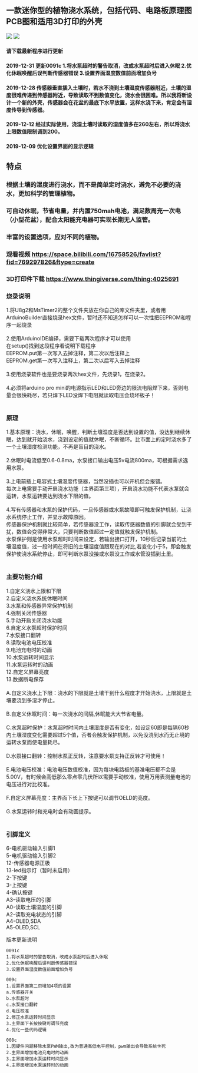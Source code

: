 ## 一款迷你型的植物浇水系统，包括代码、电路板原理图PCB图和适用3D打印的外壳
![](https://github.com/jie326513988/Arduino-Water-the-plants/blob/master/1.jpg)
![](https://github.com/jie326513988/Arduino-Water-the-plants/blob/master/4.jpg)
#### 请下载最新程序进行更新
#### 2019-12-31 更新0091c 1.将水泵超时的警告取消，改成水泵超时后进入休眠 2.优化休眠唤醒后误判断传感器错误 3.设置界面湿度数值前面增加负号
#### 2019-12-28 传感器垂直插入土壤时，若水不浇到土壤湿度传感器附近，土壤的湿度很难传递到传感器附近，导致读取不到数值变化，浇水会很困难。所以我将新设计一个新的外壳，传感器会在花盆的最底下水平放置，这样水浇下来，肯定会有湿度传导到传感器。
#### 2019-12-12 经过实际使用，浇湿土壤时读取的湿度值多在260左右，所以将浇水上限数值限制调到200。
#### 2019-12-09 优化设置界面的显示逻辑
## 特点<br>
### 根据土壤的湿度进行浇水，而不是简单定时浇水，避免不必要的浇水，更加科学的管理植物。
### 可自动休眠，节省电量，并内置750mah电池，满足数周充一次电（小型花盆），配合太阳能充电器可实现长期无人监管。
### 丰富的设置选项，应对不同的植物。
### 观看视频 https://space.bilibili.com/16758526/favlist?fid=769297826&ftype=create
### 3D打印件下载 https://www.thingiverse.com/thing:4025691
### 烧录说明<br>
1.将U8g2和MsTimer2的整个文件夹放在你自己的库文件夹里，或者用ArduinoBuilder直接烧录hex文件，暂时还不知道怎样可以一次性把EEPROM和程序一起烧录<br><br>
2.使用ArduinoIDE编译，需要下载两次程序才可以使用<br>
在setup()找到这段程序看说明下载程序<br>
EEPROM.put第一次写入去掉注释，第二次以后注释上<br>
EEPROM.get第一次写入注释上，第二次以后写入去掉注释<br><br>
3.使用烧录软件也是要烧录两次hex文件，先烧录1，在烧录2。<br><br>
4.必须将arduino pro mini的电源指示LED和LED旁边的限流电阻焊下来，否则电量会很快耗尽，若只焊下LED没焊下电阻就读取电压会烧坏板子！<br><br>


### 原理<br>
1.基本原理：浇水，休眠，唤醒，判断土壤湿度是否达到设置的值，没达到继续休眠，达到就开始浇水，浇到设定的值就休眠，不断循环。比市面上的定时浇水多了一个土壤湿度检测功能，不再是盲目的浇水。<br><br>
2.休眠时电流低至0.6-0.8ma，水泵接口输出电压5v电流800ma，可根据需求选用水泵。<br><br>
3.上电前插上电容式土壤湿度传感器，当然没插也可以开机但会报错。<br>
每次上电需要手动开启浇水功能（主界面第三项），开启浇水功能不代表水泵就会运转，水泵运转要达到浇水下限的值。<br><br>
4.写有传感器和水泵的保护代码，一旦传感器或水泵故障即可触发保护机制，让浇水系统停止工作，并显示故障原因。<br>
传感器保护机制就比较简单，若传感器没工作，读取传感器数值的引脚就会受到干扰，数值会变得非常大，只要判断数值超过一定值就触发保护机制。<br>
水泵保护则是使用水泵超时时间来设定，若输出接口打开，10秒后记录当前的土壤湿度值，过一段时间在将旧的土壤湿度值跟现在的对比,若变化小于5，即会触发保护使浇水系统停止，即可判断水泵没接或水泵没工作或水管没插到土里。<br><br>

### 主要功能介绍<br>
1.自定义浇水上限和下限<br>
2.自定义浇水系统休眠时间<br>
3.水泵和传感器异常保护机制<br>
4.强制关闭传感器<br>
5.手动开启关闭浇水功能<br>
6.自定义水泵超时保护时间<br>
7.水泵接口翻转<br>
8.读取电池电压校准<br>
9.电池充电时的动画<br>
10.水泵运转时间显示<br>
11.水泵运转时的动画<br>
12.自定义屏幕亮度<br>
13.数据断电保存 <br><br>
A.自定义浇水上下限：浇水的下限就是土壤干到什么程度才开始浇水，上限就是土壤要浇到多湿才停止。<br><br>
B.自定义休眠时间：每一次浇水的间隔,休眠能大大节省电量。<br><br>
C.水泵超时保护：水泵超时时间内土壤湿度是否有变化，如设定60即是每隔60秒内土壤湿度变化需要超过5个值，否者会触发保护机制，以免没浇到水而无止境的运转水泵而使电量耗尽。<br><br>
D.水泵接口翻转：控制水泵正反转，注意要水泵支持正反转才可使用！<br><br>
E.电池电压校准：电池电压数值校准，因为每块电路板的基准电压都不会是5.00V，有时候会高低那么零点零几伏所以需要手动校准，使用万用表测量电池的电压进行对比校准。<br><br>
F.自定义屏幕亮度：主界面下长上下按键可以调节OELD的亮度。<br><br>
G.水泵运转时和充电时会有动画提示。<br><br>

### 引脚定义<br>
6-电机驱动输入引脚1<br>
5-电机驱动输入引脚2<br>
12-传感器电源正极<br>
13-led指示灯（暂时未启用）<br>
2-下按键<br>
3-上按键<br>
4-确认按键<br>
A3-读取电压的引脚<br>
A0-读取土壤湿度的引脚<br>
A2-读取充电状态的引脚<br>
A4-OLED,SDA<br>
A5-OLED,SCL<br>

版本更新说明

    0091c
    1.将水泵超时的警告取消，改成水泵超时后进入休眠 
    2.优化休眠唤醒后误判断传感器错误
    3.设置界面湿度数值前面增加负号
    
    009c
    1.设置界面第二页增加4项的设置
    a.传感器开关
    b.水泵超时
    c.水泵接口翻转
    d.电压校准
    2.修正水泵运转时间显示
    3.主界面下长按按键可调节亮度
    4.优化一些代码逻辑

    008c
    1.因硬件问题移除水泵PWM输出,改为普通高低电平控制，pwm输出会导致系统卡死
    2.主界面增加电池充电时的动画
    3.主界面增加水泵运转时间显示
    4.主界面增加水泵运转时的动画
